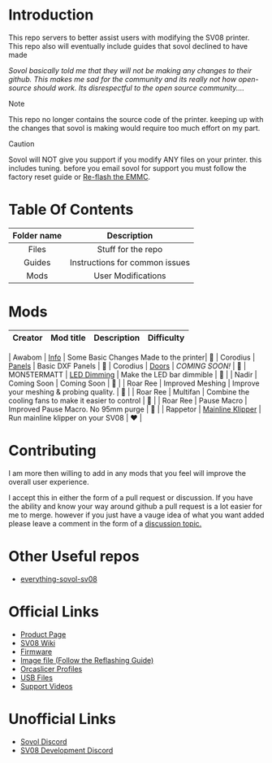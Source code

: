 # Introduction

This repo servers to better assist users with modifying the SV08 printer.<br>
This repo also will eventually include guides that sovol declined to have made

*Sovol basically told me that they will not be making any changes to their github. This makes me sad for the community and its really not how open-source should work. Its disrespectful to the open source community....*

> [!NOTE]
> This repo no longer contains the source code of the printer. keeping up with the changes that sovol is making would require too much effort on my part. 


> [!CAUTION]
> Sovol will NOT give you support if you modify ANY files on your printer. this includes tuning. before you email sovol for support you must follow the factory reset guide or [Re-flash the EMMC](guides/EMMC_Reflash_Guide.md).


# Table Of Contents

| Folder name   | Description    |
|:-------------:|:-------------: |
| Files | Stuff for the repo |
| Guides | Instructions for common issues |
| Mods | User Modifications |

# Mods

| Creator | Mod title | Description | Difficulty
| --- | --- | --- | --- |
<!--
| *creator_name* | [*Mod Title*](./mods/creator_here/mod_folder_name) | *Example description (short).* |:green_heart::blue_heart::heart:
-->
| Awabom | [Info](./mods/Awabom) | Some Basic Changes Made to the printer| :green_heart:
| Corodius | [Panels](./mods/Corodius/Panels) | Basic DXF Panels | :green_heart:
| Corodius | [Doors](./mods/Corodius/Doors) | *COMING SOON!* | :green_heart:
| MON5TERMATT | [LED Dimming](./mods/MON5TERMATT/LED_DIMMING) | Make the LED bar dimmible | :green_heart: |
| Nadir | Coming Soon | Coming Soon | :black_heart: |
| Roar Ree | Improved Meshing | Improve your meshing & probing quality. | :green_heart: |
| Roar Ree | Multifan | Combine the cooling fans to make it easier to control | :green_heart: |
| Roar Ree | Pause Macro | Improved Pause Macro. No 95mm purge | :green_heart: |
| Rappetor | [Mainline Klipper](https://github.com/Rappetor/Sovol-SV08-Mainline) | Run mainline klipper on your SV08 | :heart: |


# Contributing

I am more then willing to add in any mods that you feel will improve the overall user experience.

I accept this in either the form of a pull request or discussion. If you have the ability and know your way around github a pull request is a lot easier for me to merge. however if you just have a vauge idea of what you want added please leave a comment in the form of a [discussion topic.](https://github.com/mon5termatt/SV08-Community/discussions)

# Other Useful repos

* [everything-sovol-sv08](https://github.com/adepssimius/everything-sovol-sv08)

# Official Links

* [Product Page](https://www.sovol3d.com/products/sovol-sv08-3d-printer)
* [SV08 Wiki](https://wiki.sovol3d.com/en/SV08)
* [Firmware](https://drive.google.com/drive/folders/1QGeGrXtf-aVuC341sM102vSQTVu2bvZ3?usp=sharing)
* [Image file (Follow the Reflashing Guide)](https://drive.google.com/drive/folders/10CdLCMd5jGHhtjPqmnJGEteK2nnGQku2?usp=sharing)
* [Orcaslicer Profiles](https://drive.google.com/drive/folders/1KWjLxwpO_9_Xqi_f6qu84HRxZi26a_GN?usp=sharing)
* [USB Files](https://drive.google.com/drive/folders/1MqC0QyXXDqqR__qIxysjTG5eevuNQv5i?usp=sharing)
* [Support Videos](https://www.youtube.com/@sovol3dsupport/videos)

# Unofficial Links

* [Sovol Discord](https://discord.gg/6ZgNqSwUsq)
* [SV08 Development Discord](https://discord.gg/NWy2JQPsaN)

<!-- 
# BLUE
> [!NOTE]
> Useful information that users should know, even when skimming content.

> [!TIP]
> Helpful advice for doing things better or more easily.

> [!IMPORTANT]
> Key information users need to know to achieve their goal.

# YELLOW
> [!WARNING]
> Urgent info that needs immediate user attention to avoid problems.

# RED
> [!CAUTION]
> Advises about risks or negative outcomes of certain actions.


Here is a simple footnote[^1].

A footnote can also have multiple lines[^2].

[^1]: My reference.
[^2]: To add line breaks within a footnote, prefix new lines with 2 spaces.
  This is a second line.


-->
